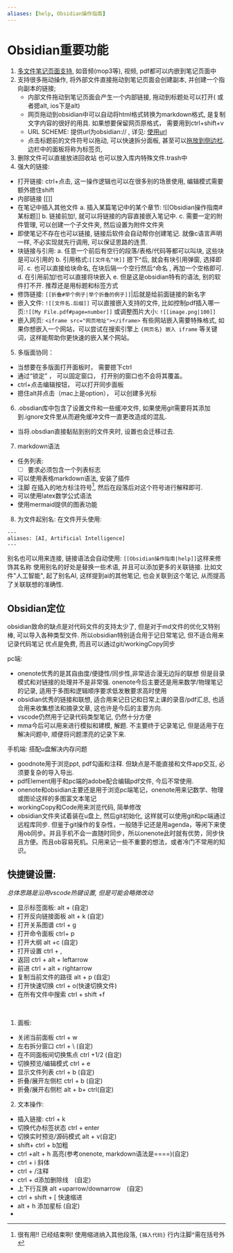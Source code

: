 ```yaml
---
aliases: [help, Obsidian操作指南]
---
```


# Obsidian重要功能
1. [多文件笔记页面支持](obsidian://open?vault=Obsidian%20Help&file=%E9%AB%98%E7%BA%A7%E7%94%A8%E6%B3%95%2F%E6%94%AF%E6%8C%81%E6%A0%BC%E5%BC%8F), 如音频(mop3等), 视频, pdf都可以内嵌到笔记页面中
2. 支持很多拖动操作, 将外部文件直接拖动到笔记页面会创建副本, 并创建一个指向副本的链接;  
	* 内部文件拖动到笔记页面会产生一个内部链接, 拖动到标题处可以打开( 或者摁alt, ios下是alt)
	* 网页拖动到obsidian中可以自动将html格式转换为markdown格式, 是复制文字内容的很好的用具. 如果想要保留网页原格式， 需要用到ctrl+shift+v
	* URL SCHEME: 提供url为obsidian:// , 详见: [使用url](obsidian://open?vault=Obsidian%20Help&file=%E9%AB%98%E7%BA%A7%E7%94%A8%E6%B3%95%2F%E4%BD%BF%E7%94%A8%20obsidian%20URI)
	* 点击标题前的文件符号以拖动, 可以快速拆分面板, 甚至可以[拖放到侧边栏](obsidian://open?vault=Obsidian%20Help&file=%E9%9D%A2%E6%9D%BF%2F%E9%9D%A2%E6%9D%BF%E5%B8%83%E5%B1%80). 边栏中的面板将称为标签页, 
3. 删除文件可以直接放进回收站 也可以放入库内特殊文件.trash中
4. 强大的链接:
- 打开链接: ctrl+点击, 这一操作逻辑也可以在很多别的场景使用, 编辑模式需要额外摁住shift
- 内部链接 [[]]
- 在笔记中插入其他文件
	a. 插入某篇笔记中的某个章节: ![[Obsidian操作指南#某标题]]
	b. 链接前加!, 就可以将链接的内容直接嵌入笔记中.
	c. 需要一定的附件管理, 可以创建一个子文件夹, 然后设置为附件文件夹
- 即使笔记不存在也可以链接, 链接后软件会自动帮你创建笔记. 就像c语言声明一样, 不必实现就先行调用, 可以保证思路的连贯.
- 块链接与引用:
	a. 任意一个前后有空行的段落/表格/代码等都可以叫块, 这些块是可以引用的
	b. 引用格式:`[[文件名^块]]` 摁下^后, 就会有块引用弹窗, 选择即可. 
	c. 也可以直接给块命名, 在块后隔一个空行然后^命名 , 再加一个空格即可.
	d. 在引用前加!也可以直接将块嵌入
	e. 但是这是obsidian特有的语法, 别的软件打不开. 推荐还是用标题和标签方式
- 修饰链接:
`[[折叠#举个例子|举个折叠的例子]]`|后就是给前面链接的新名字
- 嵌入文件:
`![[文件名.后缀]]`
可以直接嵌入支持的文件, 比如控制pdf插入哪一页:``![[My File.pdf#page=number]]``
或调整图片大小: `![[image.png|100]]` 
- 嵌入网页:
`<iframe src="网页地址"></iframe>`
有些网站嵌入需要特殊格式, 如果你想嵌入一个网站，可以尝试在搜索引擎上 `{网页名} 嵌入 iframe` 等关键词，这样能帮助你更快速的嵌入某个网站。
5. 多版面协同：
- 当想要在多版面打开面板时， 需要摁下ctrl
- 通过“锁定” ， 可以固定窗口， 打开别的窗口也不会将其覆盖。
- ctrl+点击编辑按钮， 可以打开同步面板
- 摁住alt并点击（mac上是option）， 可以创建多光标
6. .obsdian库中包含了设置文件和一些缓冲文件, 如果使用git需要将其添加到.ignore文件里从而避免缓冲文件一直更改造成的混乱.
- 当将.obsdian直接黏贴到别的文件夹时, 设置也会迁移过去.
7. markdown语法
- 任务列表: 
	- [ ] 要求必须包含一个列表标志
- 可以使用表格markdown语法, 安装了插件
- 注脚 在插入的地方标注符号[^1], 然后在段落后对这个符号进行解释即可.
- 可以使用latex数学公式语法
- 使用mermaid提供的图表功能
8. 为文件起别名:
在文件开头使用:

```
---
aliases: [AI, Artificial Intelligence]
---
```

别名也可以用来连接, 链接语法会自动使用: `[[Obsidian操作指南|help]]`这样来修饰其名称
使用别名的好处是替换一些术语, 并且可以添加更多的关联链接. 比如文件"人工智能", 起了别名AI, 这样提到ai的其他笔记, 也会关联到这个笔记, 从而提高了关联联想的准确性.

[^1]:很有用!! 已经结束咧! 
			使用缩进纳入其他段落, `{插入代码}`
			行内注脚^需在括号外



## Obsidian定位
obsidian致命的缺点是对代码文件的支持太少了, 但是对于md文件的优化又特别棒, 可以导入各种类型文件. 所以obsidian特别适合用于记日常笔记, 但不适合用来记录代码笔记
优点是免费, 而且可以通过git/workingCopy同步

pc端:
- onenote优秀的是其自由度/便捷性/同步性,非常适合漫无边际的联想 但是目录模式和对链接的处理并不是非常强. onenote今后主要还是用来数学/物理笔记的记录, 适用于多图和逻辑顺序要求低发散要求高时使用
- obsidian优秀的链接和联想, 适合用来记日记和日常上课的录音/pdf汇总, 也适合用来收集想法和摘录文章, 这也许是今后的主要方向.
- vscode仍然用于记录代码类型笔记, 仍然十分方便
- mma今后可以用来进行模拟和建模, 解题. 不主要终于记录笔记, 但是适用于在解决问题中, 顺便将问题漂亮的记录下来.

手机端:
搭配u盘解决内存问题
- goodnote用于浏览ppt, pdf勾画和注释. 但缺点是不能直接和文件app交互, 必须要复杂的导入导出.
- pdfElement用于和pc端的adobe配合编辑pdf文件, 今后不常使用.
- onenote和obsidian主要还是用于浏览pc端笔记，onenote用来记数学、物理或图论这样的多图富文本笔记
- workingCopy和Code用来浏览代码, 简单修改
- obsidian文件夹试着装在u盘上, 然后git初始化, 这样就可以使用git和pc端通过远程库同步. 但鉴于git操作的复杂性，一般随手记还是用agenda，等闲下来使用ob同步。并且手机不会一直随时同步，所以onenote此时就有优势，同步快且方便。而且ob容易死机。只用来记一些不重要的想法，或者冷门不常用的知识。
## 快捷键设置:
*总体思路是沿用vscode热键设置, 但是可能会略微改动*
- 显示标签面板: alt +  (自定)
- 打开反向链接面板 alt + k (自定)
- 打开关系图谱 ctrl + g
- 打开命令面板 ctrl+ p
- 打开大纲 alt +c (自定)
- 打开设置 ctrl + ,
- 返回 ctrl + alt + leftarrow
- 前进 ctrl + alt + rightarrow
- 复制当前文件的路径 alt + p (自定)
- 打开快速切换 ctrl + o(快速切换文件)
- 在所有文件中搜索 ctrl + shift +f

<br>

1. 面板:
- 关闭当前面板 ctrl + w
- 左右拆分窗口 ctrl + \ (自定)
- 在不同面板间切换焦点 ctrl +1/2 (自定)
- 切换预览/编辑模式 ctrl + e
- 显示文件列表 ctrl + b (自定)
- 折叠/展开左侧栏 ctrl + b (自定)
- 折叠/展开右侧栏 alt + b+ ctrl(自定)

2. 文本操作:
- 插入链接: ctrl + k
- 切换代办标签状态 ctrl + enter
- 切换实时预览/源码模式 alt + v(自定)
- shift+ ctrl + b加粗
- ctrl +alt + h 高亮(参考onenote, markdown语法是====)(自定)
- ctrl + i 斜体
- ctrl + /注释
- ctrl + d添加删除线　(自定)
- 上下行互换 alt +uparrow/downarrow　(自定)
- ctrl + shift + \[ 快速缩进
- alt + h 添加星标 (自定)
- 
